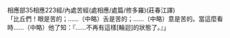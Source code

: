 相應部35相應223經/內處苦經(處相應/處篇/修多羅)(莊春江譯)  
「比丘們！眼是苦的；……（中略）舌是苦的；……（中略）意是苦的。當這麼看時……（中略）他了知：『……不再有這樣[輪迴]的狀態了。』」  
  
  
